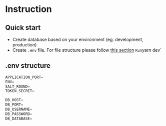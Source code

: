 # Instruction  

## Quick start  

- Create database based on your environment (eg. development, production)  
- Create `.env` file. For file structure please follow [this section](#env-structure)
` Run `yarn dev`  

## .env structure  

```js
APPLICATION_PORT=
ENV=
SALT_ROUND=
TOKEN_SECRET=

DB_HOST=
DB_PORT=
DB_USERNAME=
DB_PASSWORD=
DB_DATABASE=
```
